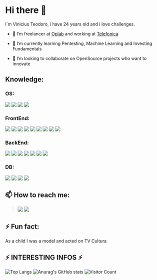 # Hi there 👋

I´m Vinicius Teodoro, i have 24 years old and i love challenges.

- 🔭 I’m freelancer at <a href="https://www.oplab.com.br">Oplab</a> and working at <a href="https://www.telefonica.com.br/">Telefonica</a>

- 🌱 I’m currently learning Pentesting, Machine Learning and Investing Fundamentals

- 👯 I’m looking to collaborate on OpenSource projects who want to innovate

## Knowledge: </br>
 ### **OS**: </br>
  ![](https://img.shields.io/badge/Ubuntu-E95420?style=for-the-badge&logo=ubuntu&logoColor=white) ![](https://img.shields.io/badge/Windows-0078D6?style=for-the-badge&logo=windows&logoColor=white)   ![](https://img.shields.io/badge/Android-3DDC84?style=for-the-badge&logo=android&logoColor=white) ![](https://img.shields.io/badge/iOS-000000?style=for-the-badge&logo=ios&logoColor=white) </br>

 ### **FrontEnd**: </br>
   ![](https://img.shields.io/badge/HTML5-E34F26?style=for-the-badge&logo=html5&logoColor=white)  ![](https://img.shields.io/badge/CSS3-1572B6?style=for-the-badge&logo=css3&logoColor=white)   ![](https://img.shields.io/badge/CSS-239120?&style=for-the-badge&logo=css3&logoColor=white)  ![](https://img.shields.io/badge/JavaScript-323330?style=for-the-badge&logo=javascript&logoColor=F7DF1E)   ![](https://img.shields.io/badge/Material--UI-0081CB?style=for-the-badge&logo=material-ui&logoColor=white)    ![](https://img.shields.io/badge/React-20232A?style=for-the-badge&logo=react&logoColor=61DAFB)    ![](https://img.shields.io/badge/React_Native-20232A?style=for-the-badge&logo=react&logoColor=61DAFB)   ![](https://img.shields.io/badge/Redux-593D88?style=for-the-badge&logo=redux&logoColor=white)   ![](https://img.shields.io/badge/Django-092E20?style=for-the-badge&logo=django&logoColor=white)</br>

### **BackEnd**: </br>
![](https://img.shields.io/badge/Python-3776AB?style=for-the-badge&logo=python&logoColor=white)  ![](https://img.shields.io/badge/Java-ED8B00?style=for-the-badge&logo=java&logoColor=white)  ![](https://img.shields.io/badge/Ruby-CC342D?style=for-the-badge&logo=ruby&logoColor=white)  ![](https://img.shields.io/badge/Elixir-4B275F?style=for-the-badge&logo=elixir&logoColor=white)   ![](https://img.shields.io/badge/Ruby_on_Rails-CC0000?style=for-the-badge&logo=ruby-on-rails&logoColor=white)   ![](https://img.shields.io/badge/Node.js-43853D?style=for-the-badge&logo=node.js&logoColor=white)  ![](https://img.shields.io/badge/Flask-000000?style=for-the-badge&logo=flask&logoColor=white) </br>

### **DB**: </br> 
![](https://img.shields.io/badge/MySQL-00000F?style=for-the-badge&logo=mysql&logoColor=white)  ![](https://img.shields.io/badge/PostgreSQL-316192?style=for-the-badge&logo=postgresql&logoColor=white)  ![](https://img.shields.io/badge/MongoDB-4EA94B?style=for-the-badge&logo=mongodb&logoColor=white)    ![](https://img.shields.io/badge/SQLite-07405E?style=for-the-badge&logo=sqlite&logoColor=white) 

## 📫 How to reach me: </br>
  ><a href="mailto:viniciusteodoro49@gmail.com">![](https://img.shields.io/badge/Gmail-D14836?style=for-the-badge&logo=gmail&logoColor=white)</a>
  ><a href="https://www.linkedin.com/in/viniciusteodorodeoliveira/">![](https://img.shields.io/badge/LinkedIn-0077B5?style=for-the-badge&logo=linkedin&logoColor=white)</a>

## ⚡ Fun fact:</br>
  As a child I was a model and acted on TV Cultura

## ⚡ INTERESTING INFOS ⚡
![Top Langs](https://github-readme-stats.vercel.app/api/top-langs/?username=ViniciusTeodoro)
![Anurag's GitHub stats](https://github-readme-stats.vercel.app/api?username=ViniciusTeodoro&count_private=true&show_icons=true&theme=dark&hide_border=true)
![Visitor Count](https://profile-counter.glitch.me/{ViniciusTeodoro}/count.svg)
